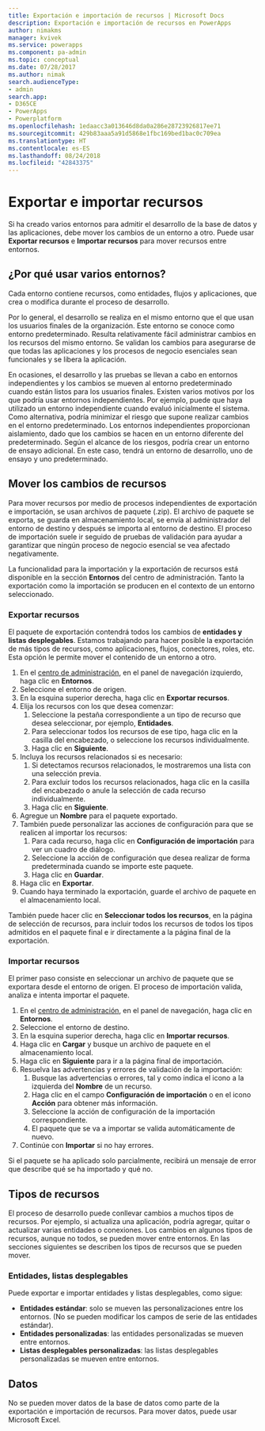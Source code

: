 ```yaml
---
title: Exportación e importación de recursos | Microsoft Docs
description: Exportación e importación de recursos en PowerApps
author: nimakms
manager: kvivek
ms.service: powerapps
ms.component: pa-admin
ms.topic: conceptual
ms.date: 07/28/2017
ms.author: nimak
search.audienceType:
- admin
search.app:
- D365CE
- PowerApps
- Powerplatform
ms.openlocfilehash: 1edaacc3a013646d8da0a286e28723926817ee71
ms.sourcegitcommit: 429b83aaa5a91d5868e1fbc169bed1bac0c709ea
ms.translationtype: HT
ms.contentlocale: es-ES
ms.lasthandoff: 08/24/2018
ms.locfileid: "42843375"
---
```

# <a name="export-and-import-resources"></a>Exportar e importar recursos
Si ha creado varios entornos para admitir el desarrollo de la base de datos y las aplicaciones, debe mover los cambios de un entorno a otro. Puede usar **Exportar recursos** e **Importar recursos** para mover recursos entre entornos.

## <a name="why-use-multiple-environments"></a>¿Por qué usar varios entornos?
Cada entorno contiene recursos, como entidades, flujos y aplicaciones, que crea o modifica durante el proceso de desarrollo. 

Por lo general, el desarrollo se realiza en el mismo entorno que el que usan los usuarios finales de la organización. Este entorno se conoce como entorno predeterminado. Resulta relativamente fácil administrar cambios en los recursos del mismo entorno. Se validan los cambios para asegurarse de que todas las aplicaciones y los procesos de negocio esenciales sean funcionales y se libera la aplicación.

En ocasiones, el desarrollo y las pruebas se llevan a cabo en entornos independientes y los cambios se mueven al entorno predeterminado cuando están listos para los usuarios finales. Existen varios motivos por los que podría usar entornos independientes. Por ejemplo, puede que haya utilizado un entorno independiente cuando evaluó inicialmente el sistema. Como alternativa, podría minimizar el riesgo que supone realizar cambios en el entorno predeterminado. Los entornos independientes proporcionan aislamiento, dado que los cambios se hacen en un entorno diferente del predeterminado. Según el alcance de los riesgos, podría crear un entorno de ensayo adicional. En este caso, tendrá un entorno de desarrollo, uno de ensayo y uno predeterminado.

## <a name="moving-resource-changes"></a>Mover los cambios de recursos
Para mover recursos por medio de procesos independientes de exportación e importación, se usan archivos de paquete (.zip). El archivo de paquete se exporta, se guarda en almacenamiento local, se envía al administrador del entorno de destino y después se importa al entorno de destino. El proceso de importación suele ir seguido de pruebas de validación para ayudar a garantizar que ningún proceso de negocio esencial se vea afectado negativamente.

La funcionalidad para la importación y la exportación de recursos está disponible en la sección **Entornos** del centro de administración. Tanto la exportación como la importación se producen en el contexto de un entorno seleccionado.

### <a name="export-resources"></a>Exportar recursos
El paquete de exportación contendrá todos los cambios de **entidades y listas desplegables**. Estamos trabajando para hacer posible la exportación de más tipos de recursos, como aplicaciones, flujos, conectores, roles, etc. Esta opción le permite mover el contenido de un entorno a otro.

1. En el [centro de administración](https://admin.powerapps.com), en el panel de navegación izquierdo, haga clic en **Entornos**.
2. Seleccione el entorno de origen.
3. En la esquina superior derecha, haga clic en **Exportar recursos**.
4. Elija los recursos con los que desea comenzar:
   1. Seleccione la pestaña correspondiente a un tipo de recurso que desea seleccionar, por ejemplo, **Entidades**.
   2. Para seleccionar todos los recursos de ese tipo, haga clic en la casilla del encabezado, o seleccione los recursos individualmente.
   3. Haga clic en **Siguiente**.
5. Incluya los recursos relacionados si es necesario:
   1. Si detectamos recursos relacionados, le mostraremos una lista con una selección previa.
   2. Para excluir todos los recursos relacionados, haga clic en la casilla del encabezado o anule la selección de cada recurso individualmente.
   3. Haga clic en **Siguiente**.
6. Agregue un **Nombre** para el paquete exportado.
7. También puede personalizar las acciones de configuración para que se realicen al importar los recursos:
   1. Para cada recurso, haga clic en **Configuración de importación** para ver un cuadro de diálogo.
   2. Seleccione la acción de configuración que desea realizar de forma predeterminada cuando se importe este paquete.
   3. Haga clic en **Guardar**.
8. Haga clic en **Exportar**.
9. Cuando haya terminado la exportación, guarde el archivo de paquete en el almacenamiento local.

También puede hacer clic en **Seleccionar todos los recursos**, en la página de selección de recursos, para incluir todos los recursos de todos los tipos admitidos en el paquete final e ir directamente a la página final de la exportación.

### <a name="import-resources"></a>Importar recursos
El primer paso consiste en seleccionar un archivo de paquete que se exportara desde el entorno de origen. El proceso de importación valida, analiza e intenta importar el paquete.

1. En el [centro de administración](https://admin.powerapps.com), en el panel de navegación, haga clic en **Entornos**.
2. Seleccione el entorno de destino.
3. En la esquina superior derecha, haga clic en **Importar recursos**.
4. Haga clic en **Cargar** y busque un archivo de paquete en el almacenamiento local.
5. Haga clic en **Siguiente** para ir a la página final de importación.
6. Resuelva las advertencias y errores de validación de la importación:
   1. Busque las advertencias o errores, tal y como indica el icono a la izquierda del **Nombre** de un recurso.
   2. Haga clic en el campo **Configuración de importación** o en el icono **Acción** para obtener más información.
   3. Seleccione la acción de configuración de la importación correspondiente.
   4. El paquete que se va a importar se valida automáticamente de nuevo.
7. Continúe con **Importar** si no hay errores.

Si el paquete se ha aplicado solo parcialmente, recibirá un mensaje de error que describe qué se ha importado y qué no.

## <a name="resource-types"></a>Tipos de recursos
El proceso de desarrollo puede conllevar cambios a muchos tipos de recursos. Por ejemplo, si actualiza una aplicación, podría agregar, quitar o actualizar varias entidades o conexiones. Los cambios en algunos tipos de recursos, aunque no todos, se pueden mover entre entornos. En las secciones siguientes se describen los tipos de recursos que se pueden mover.

### <a name="entities-picklists"></a>Entidades, listas desplegables
Puede exportar e importar entidades y listas desplegables, como sigue:

* **Entidades estándar**: solo se mueven las personalizaciones entre los entornos. (No se pueden modificar los campos de serie de las entidades estándar).
* **Entidades personalizadas**: las entidades personalizadas se mueven entre entornos.
* **Listas desplegables personalizadas**: las listas desplegables personalizadas se mueven entre entornos.

## <a name="data"></a>Datos
No se pueden mover datos de la base de datos como parte de la exportación e importación de recursos. Para mover datos, puede usar Microsoft Excel. 

